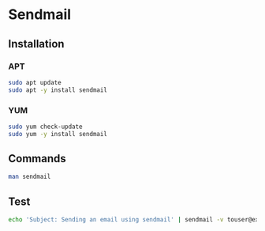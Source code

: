 # Sendmail

## Installation

### APT

```sh
sudo apt update
sudo apt -y install sendmail
```

### YUM

```sh
sudo yum check-update
sudo yum -y install sendmail
```

## Commands

```sh
man sendmail
```

## Test

```sh
echo 'Subject: Sending an email using sendmail' | sendmail -v touser@example.com
```
